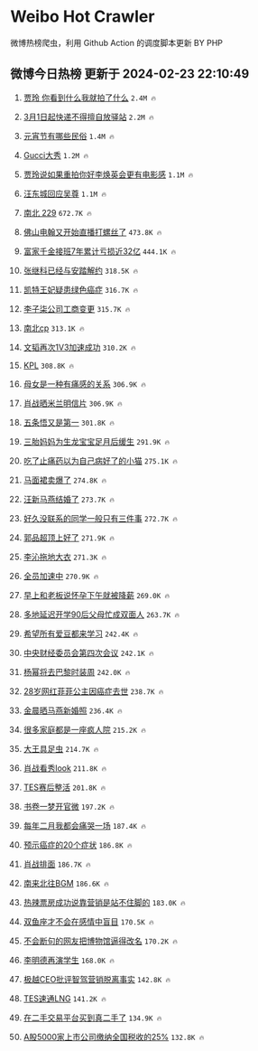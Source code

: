 # Weibo Hot Crawler 



微博热榜爬虫，利用 Github Action 的调度脚本更新 BY PHP 


## 微博今日热榜 更新于 2024-02-23 22:10:49 
1. [贾玲 你看到什么我就拍了什么](https://s.weibo.com/weibo?q=%E8%B4%BE%E7%8E%B2%20%E4%BD%A0%E7%9C%8B%E5%88%B0%E4%BB%80%E4%B9%88%E6%88%91%E5%B0%B1%E6%8B%8D%E4%BA%86%E4%BB%80%E4%B9%88&t=31&band_rank=1&Refer=top) `2.4M 🔥` 

1. [3月1日起快递不得擅自放驿站](https://s.weibo.com/weibo?q=%233%E6%9C%881%E6%97%A5%E8%B5%B7%E5%BF%AB%E9%80%92%E4%B8%8D%E5%BE%97%E6%93%85%E8%87%AA%E6%94%BE%E9%A9%BF%E7%AB%99%23&t=31&band_rank=2&Refer=top) `2.2M 🔥` 

1. [元宵节有哪些民俗](https://s.weibo.com/weibo?q=%23%E5%85%83%E5%AE%B5%E8%8A%82%E6%9C%89%E5%93%AA%E4%BA%9B%E6%B0%91%E4%BF%97%23&t=31&band_rank=3&Refer=top) `1.4M 🔥` 

1. [Gucci大秀](https://s.weibo.com/weibo?q=Gucci%E5%A4%A7%E7%A7%80&t=31&band_rank=4&Refer=top) `1.2M 🔥` 

1. [贾玲说如果重拍你好李焕英会更有电影感](https://s.weibo.com/weibo?q=%23%E8%B4%BE%E7%8E%B2%E8%AF%B4%E5%A6%82%E6%9E%9C%E9%87%8D%E6%8B%8D%E4%BD%A0%E5%A5%BD%E6%9D%8E%E7%84%95%E8%8B%B1%E4%BC%9A%E6%9B%B4%E6%9C%89%E7%94%B5%E5%BD%B1%E6%84%9F%23&t=31&band_rank=5&Refer=top) `1.1M 🔥` 

1. [汪东城回应吴尊](https://s.weibo.com/weibo?q=%E6%B1%AA%E4%B8%9C%E5%9F%8E%E5%9B%9E%E5%BA%94%E5%90%B4%E5%B0%8A&t=31&band_rank=6&Refer=top) `1.1M 🔥` 

1. [南北 229](https://s.weibo.com/weibo?q=%E5%8D%97%E5%8C%97%20229&t=31&band_rank=7&Refer=top) `672.7K 🔥` 

1. [佛山电翰又开始直播打螺丝了](https://s.weibo.com/weibo?q=%23%E4%BD%9B%E5%B1%B1%E7%94%B5%E7%BF%B0%E5%8F%88%E5%BC%80%E5%A7%8B%E7%9B%B4%E6%92%AD%E6%89%93%E8%9E%BA%E4%B8%9D%E4%BA%86%23&t=31&band_rank=8&Refer=top) `473.8K 🔥` 

1. [富家千金接班7年累计亏损近32亿](https://s.weibo.com/weibo?q=%23%E5%AF%8C%E5%AE%B6%E5%8D%83%E9%87%91%E6%8E%A5%E7%8F%AD7%E5%B9%B4%E7%B4%AF%E8%AE%A1%E4%BA%8F%E6%8D%9F%E8%BF%9132%E4%BA%BF%23&t=31&band_rank=9&Refer=top) `444.1K 🔥` 

1. [张继科已经与安踏解约](https://s.weibo.com/weibo?q=%23%E5%BC%A0%E7%BB%A7%E7%A7%91%E5%B7%B2%E7%BB%8F%E4%B8%8E%E5%AE%89%E8%B8%8F%E8%A7%A3%E7%BA%A6%23&t=31&band_rank=10&Refer=top) `318.5K 🔥` 

1. [凯特王妃疑患绿色癌症](https://s.weibo.com/weibo?q=%23%E5%87%AF%E7%89%B9%E7%8E%8B%E5%A6%83%E7%96%91%E6%82%A3%E7%BB%BF%E8%89%B2%E7%99%8C%E7%97%87%23&t=31&band_rank=11&Refer=top) `316.7K 🔥` 

1. [李子柒公司工商变更](https://s.weibo.com/weibo?q=%23%E6%9D%8E%E5%AD%90%E6%9F%92%E5%85%AC%E5%8F%B8%E5%B7%A5%E5%95%86%E5%8F%98%E6%9B%B4%23&t=31&band_rank=12&Refer=top) `315.7K 🔥` 

1. [南北cp](https://s.weibo.com/weibo?q=%E5%8D%97%E5%8C%97cp&t=31&band_rank=13&Refer=top) `313.1K 🔥` 

1. [文韬再次1V3加速成功](https://s.weibo.com/weibo?q=%23%E6%96%87%E9%9F%AC%E5%86%8D%E6%AC%A11V3%E5%8A%A0%E9%80%9F%E6%88%90%E5%8A%9F%23&t=31&band_rank=14&Refer=top) `310.2K 🔥` 

1. [KPL](https://s.weibo.com/weibo?q=KPL&t=31&band_rank=15&Refer=top) `308.8K 🔥` 

1. [母女是一种有痛感的关系](https://s.weibo.com/weibo?q=%E6%AF%8D%E5%A5%B3%E6%98%AF%E4%B8%80%E7%A7%8D%E6%9C%89%E7%97%9B%E6%84%9F%E7%9A%84%E5%85%B3%E7%B3%BB&t=31&band_rank=16&Refer=top) `306.9K 🔥` 

1. [肖战晒米兰明信片](https://s.weibo.com/weibo?q=%23%E8%82%96%E6%88%98%E6%99%92%E7%B1%B3%E5%85%B0%E6%98%8E%E4%BF%A1%E7%89%87%23&t=31&band_rank=17&Refer=top) `306.9K 🔥` 

1. [五条悟又是第一](https://s.weibo.com/weibo?q=%E4%BA%94%E6%9D%A1%E6%82%9F%E5%8F%88%E6%98%AF%E7%AC%AC%E4%B8%80&t=31&band_rank=18&Refer=top) `301.8K 🔥` 

1. [三胎妈妈为生龙宝宝足月后缓生](https://s.weibo.com/weibo?q=%23%E4%B8%89%E8%83%8E%E5%A6%88%E5%A6%88%E4%B8%BA%E7%94%9F%E9%BE%99%E5%AE%9D%E5%AE%9D%E8%B6%B3%E6%9C%88%E5%90%8E%E7%BC%93%E7%94%9F%23&t=31&band_rank=19&Refer=top) `291.9K 🔥` 

1. [吃了止痛药以为自己病好了的小猫](https://s.weibo.com/weibo?q=%E5%90%83%E4%BA%86%E6%AD%A2%E7%97%9B%E8%8D%AF%E4%BB%A5%E4%B8%BA%E8%87%AA%E5%B7%B1%E7%97%85%E5%A5%BD%E4%BA%86%E7%9A%84%E5%B0%8F%E7%8C%AB&t=31&band_rank=20&Refer=top) `275.1K 🔥` 

1. [马面裙卖爆了](https://s.weibo.com/weibo?q=%23%E9%A9%AC%E9%9D%A2%E8%A3%99%E5%8D%96%E7%88%86%E4%BA%86%23&t=31&band_rank=21&Refer=top) `274.8K 🔥` 

1. [汪新马燕结婚了](https://s.weibo.com/weibo?q=%23%E6%B1%AA%E6%96%B0%E9%A9%AC%E7%87%95%E7%BB%93%E5%A9%9A%E4%BA%86%23&t=31&band_rank=22&Refer=top) `273.7K 🔥` 

1. [好久没联系的同学一般只有三件事](https://s.weibo.com/weibo?q=%E5%A5%BD%E4%B9%85%E6%B2%A1%E8%81%94%E7%B3%BB%E7%9A%84%E5%90%8C%E5%AD%A6%E4%B8%80%E8%88%AC%E5%8F%AA%E6%9C%89%E4%B8%89%E4%BB%B6%E4%BA%8B&t=31&band_rank=23&Refer=top) `272.7K 🔥` 

1. [郭品超顶上好了](https://s.weibo.com/weibo?q=%E9%83%AD%E5%93%81%E8%B6%85%E9%A1%B6%E4%B8%8A%E5%A5%BD%E4%BA%86&t=31&band_rank=24&Refer=top) `271.9K 🔥` 

1. [李沁拖地大衣](https://s.weibo.com/weibo?q=%23%E6%9D%8E%E6%B2%81%E6%8B%96%E5%9C%B0%E5%A4%A7%E8%A1%A3%23&t=31&band_rank=25&Refer=top) `271.3K 🔥` 

1. [全员加速中](https://s.weibo.com/weibo?q=%E5%85%A8%E5%91%98%E5%8A%A0%E9%80%9F%E4%B8%AD&t=31&band_rank=26&Refer=top) `270.9K 🔥` 

1. [早上和老板说怀孕下午就被降薪](https://s.weibo.com/weibo?q=%23%E6%97%A9%E4%B8%8A%E5%92%8C%E8%80%81%E6%9D%BF%E8%AF%B4%E6%80%80%E5%AD%95%E4%B8%8B%E5%8D%88%E5%B0%B1%E8%A2%AB%E9%99%8D%E8%96%AA%23&t=31&band_rank=27&Refer=top) `269.0K 🔥` 

1. [多地延迟开学90后父母忙成双面人](https://s.weibo.com/weibo?q=%23%E5%A4%9A%E5%9C%B0%E5%BB%B6%E8%BF%9F%E5%BC%80%E5%AD%A690%E5%90%8E%E7%88%B6%E6%AF%8D%E5%BF%99%E6%88%90%E5%8F%8C%E9%9D%A2%E4%BA%BA%23&t=31&band_rank=28&Refer=top) `263.7K 🔥` 

1. [希望所有爱豆都来学习](https://s.weibo.com/weibo?q=%E5%B8%8C%E6%9C%9B%E6%89%80%E6%9C%89%E7%88%B1%E8%B1%86%E9%83%BD%E6%9D%A5%E5%AD%A6%E4%B9%A0&t=31&band_rank=29&Refer=top) `242.4K 🔥` 

1. [中央财经委员会第四次会议](https://s.weibo.com/weibo?q=%23%E4%B8%AD%E5%A4%AE%E8%B4%A2%E7%BB%8F%E5%A7%94%E5%91%98%E4%BC%9A%E7%AC%AC%E5%9B%9B%E6%AC%A1%E4%BC%9A%E8%AE%AE%23&t=31&band_rank=30&Refer=top) `242.1K 🔥` 

1. [杨幂将去巴黎时装周](https://s.weibo.com/weibo?q=%23%E6%9D%A8%E5%B9%82%E5%B0%86%E5%8E%BB%E5%B7%B4%E9%BB%8E%E6%97%B6%E8%A3%85%E5%91%A8%23&t=31&band_rank=31&Refer=top) `242.0K 🔥` 

1. [28岁网红菲菲公主因癌症去世](https://s.weibo.com/weibo?q=%2328%E5%B2%81%E7%BD%91%E7%BA%A2%E8%8F%B2%E8%8F%B2%E5%85%AC%E4%B8%BB%E5%9B%A0%E7%99%8C%E7%97%87%E5%8E%BB%E4%B8%96%23&t=31&band_rank=32&Refer=top) `238.7K 🔥` 

1. [金晨晒马燕新婚照](https://s.weibo.com/weibo?q=%23%E9%87%91%E6%99%A8%E6%99%92%E9%A9%AC%E7%87%95%E6%96%B0%E5%A9%9A%E7%85%A7%23&t=31&band_rank=33&Refer=top) `236.4K 🔥` 

1. [很多家庭都是一座疯人院](https://s.weibo.com/weibo?q=%E5%BE%88%E5%A4%9A%E5%AE%B6%E5%BA%AD%E9%83%BD%E6%98%AF%E4%B8%80%E5%BA%A7%E7%96%AF%E4%BA%BA%E9%99%A2&t=31&band_rank=34&Refer=top) `215.2K 🔥` 

1. [大王具足虫](https://s.weibo.com/weibo?q=%E5%A4%A7%E7%8E%8B%E5%85%B7%E8%B6%B3%E8%99%AB&t=31&band_rank=35&Refer=top) `214.7K 🔥` 

1. [肖战看秀look](https://s.weibo.com/weibo?q=%23%E8%82%96%E6%88%98%E7%9C%8B%E7%A7%80look%23&t=31&band_rank=36&Refer=top) `211.8K 🔥` 

1. [TES赛后整活](https://s.weibo.com/weibo?q=TES%E8%B5%9B%E5%90%8E%E6%95%B4%E6%B4%BB&t=31&band_rank=37&Refer=top) `201.8K 🔥` 

1. [书卷一梦开官微](https://s.weibo.com/weibo?q=%23%E4%B9%A6%E5%8D%B7%E4%B8%80%E6%A2%A6%E5%BC%80%E5%AE%98%E5%BE%AE%23&t=31&band_rank=38&Refer=top) `197.2K 🔥` 

1. [每年二月我都会痛哭一场](https://s.weibo.com/weibo?q=%23%E6%AF%8F%E5%B9%B4%E4%BA%8C%E6%9C%88%E6%88%91%E9%83%BD%E4%BC%9A%E7%97%9B%E5%93%AD%E4%B8%80%E5%9C%BA%23&t=31&band_rank=39&Refer=top) `187.4K 🔥` 

1. [预示癌症的20个症状](https://s.weibo.com/weibo?q=%23%E9%A2%84%E7%A4%BA%E7%99%8C%E7%97%87%E7%9A%8420%E4%B8%AA%E7%97%87%E7%8A%B6%23&t=31&band_rank=40&Refer=top) `186.8K 🔥` 

1. [肖战排面](https://s.weibo.com/weibo?q=%E8%82%96%E6%88%98%E6%8E%92%E9%9D%A2&t=31&band_rank=41&Refer=top) `186.7K 🔥` 

1. [南来北往BGM](https://s.weibo.com/weibo?q=%E5%8D%97%E6%9D%A5%E5%8C%97%E5%BE%80BGM&t=31&band_rank=42&Refer=top) `186.6K 🔥` 

1. [热辣票房成功说靠营销是站不住脚的](https://s.weibo.com/weibo?q=%E7%83%AD%E8%BE%A3%E7%A5%A8%E6%88%BF%E6%88%90%E5%8A%9F%E8%AF%B4%E9%9D%A0%E8%90%A5%E9%94%80%E6%98%AF%E7%AB%99%E4%B8%8D%E4%BD%8F%E8%84%9A%E7%9A%84&t=31&band_rank=43&Refer=top) `183.0K 🔥` 

1. [双鱼座才不会在感情中盲目](https://s.weibo.com/weibo?q=%E5%8F%8C%E9%B1%BC%E5%BA%A7%E6%89%8D%E4%B8%8D%E4%BC%9A%E5%9C%A8%E6%84%9F%E6%83%85%E4%B8%AD%E7%9B%B2%E7%9B%AE&t=31&band_rank=44&Refer=top) `170.5K 🔥` 

1. [不会断句的网友把博物馆逼得改名](https://s.weibo.com/weibo?q=%E4%B8%8D%E4%BC%9A%E6%96%AD%E5%8F%A5%E7%9A%84%E7%BD%91%E5%8F%8B%E6%8A%8A%E5%8D%9A%E7%89%A9%E9%A6%86%E9%80%BC%E5%BE%97%E6%94%B9%E5%90%8D&t=31&band_rank=45&Refer=top) `170.2K 🔥` 

1. [李明德再演学生](https://s.weibo.com/weibo?q=%23%E6%9D%8E%E6%98%8E%E5%BE%B7%E5%86%8D%E6%BC%94%E5%AD%A6%E7%94%9F%23&t=31&band_rank=46&Refer=top) `168.0K 🔥` 

1. [极越CEO批评智驾营销脱离事实](https://s.weibo.com/weibo?q=%23%E6%9E%81%E8%B6%8ACEO%E6%89%B9%E8%AF%84%E6%99%BA%E9%A9%BE%E8%90%A5%E9%94%80%E8%84%B1%E7%A6%BB%E4%BA%8B%E5%AE%9E%23&t=31&band_rank=47&Refer=top) `142.8K 🔥` 

1. [TES速通LNG](https://s.weibo.com/weibo?q=%23TES%E9%80%9F%E9%80%9ALNG%23&t=31&band_rank=48&Refer=top) `141.2K 🔥` 

1. [在二手交易平台买到真二手了](https://s.weibo.com/weibo?q=%23%E5%9C%A8%E4%BA%8C%E6%89%8B%E4%BA%A4%E6%98%93%E5%B9%B3%E5%8F%B0%E4%B9%B0%E5%88%B0%E7%9C%9F%E4%BA%8C%E6%89%8B%E4%BA%86%23&t=31&band_rank=49&Refer=top) `134.9K 🔥` 

1. [A股5000家上市公司缴纳全国税收的25%](https://s.weibo.com/weibo?q=%23A%E8%82%A15000%E5%AE%B6%E4%B8%8A%E5%B8%82%E5%85%AC%E5%8F%B8%E7%BC%B4%E7%BA%B3%E5%85%A8%E5%9B%BD%E7%A8%8E%E6%94%B6%E7%9A%8425%25%23&t=31&band_rank=50&Refer=top) `132.8K 🔥` 

